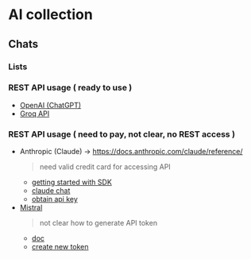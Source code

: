 # AI collection

## Chats

### Lists

### REST API usage ( ready to use )
* [OpenAI (ChatGPT)](./rest-api/openai.md)
* [Groq API](./rest-api/groq.md)
### REST API usage ( need to pay, not clear, no REST access )
* Anthropic (Claude) → https://docs.anthropic.com/claude/reference/
    > need valid credit card for accessing API 
  * [getting started with SDK](https://docs.anthropic.com/en/api/getting-started)
  * [claude chat](https://claude.ai/onboarding)
  * [obtain api key](https://console.anthropic.com/dashboard)
* [Mistral](https://chat.mistral.ai/)
  > not clear how to generate API token 
  * [doc](https://docs.mistral.ai/api/)
  * [create new token](https://admin.mistral.ai/organization)